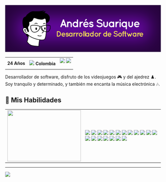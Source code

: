 
<img src="https://raw.githubusercontent.com/andresuarique/andresuarique/main/img/banner.png" alt="Andrés Suarique" />
<table>
  <tr>
    <td><b>24 Años</b></td>
    <td><img src="https://flagcdn.com/16x12/co.png"/> <b>Colombia</b></td>
    <td><a href="https://linkedin.com/in/andresuarique"><img src="https://img.shields.io/badge/linkedin-0077B5.svg?style=for-the-badge&logo=linkedin&logoColor=white"/></a>
    <a href="mailto:andresuarique@gmail.com?subject=%5BGitHub%5D%20Contacto%20desde%20GitHub&body=Hola%20Andr%C3%A9s%2C%0A%0AEspero%20que%20est%C3%A9s%20bien.%20Mi%20nombre%20es%20...%0A%0AMuchas%20gracias%20por%20tu%20tiempo%20y%20espero%20tener%20noticias%20tuyas%20pronto.%0A%0ASaludos%20cordiales%2C"><img src="https://img.shields.io/badge/e‑mail-D14836.svg?style=for-the-badge&logo=GMail&logoColor=white"/></a>
</p></td>
  </tr>
</table>

<p>Desarrollador de software, disfruto de los videojuegos 🎮 y del ajedrez ♟️. Soy tranquilo y determinado, y también me encanta la música electrónica 🎶.</p>

<h2>💼 Mis Habilidades</h2>

<table>
  
  <tr>
    <td width ="50%">
      <img align="left" width="100%" height="165" src="https://github-readme-stats.vercel.app/api/top-langs/?username=andresuarique&theme=radical&hide_border=false&include_all_commits=true&count_private=true&layout=donut"/>
    </td>
    <td>
        <img src="https://img.shields.io/badge/Java-ED8B00?style=for-the-badge&logo=openjdk"/>
        <img src="https://img.shields.io/badge/spring-%236DB33F.svg?style=for-the-badge&logo=spring&logoColor=white"/>      
        <img src="https://img.shields.io/badge/javascript-%23323330.svg?style=for-the-badge&logo=javascript&logoColor=%23F7DF1E"/>
        <img src="https://img.shields.io/badge/node.js-6DA55F?style=for-the-badge&logo=node.js&logoColor=white"/>
        <img src="https://img.shields.io/badge/express.js-%23404d59.svg?style=for-the-badge&logo=express&logoColor=%2361DAFB"/>
        <img src="https://img.shields.io/badge/Jest-323330?style=for-the-badge&logo=Jest&logoColor=white"/>
        <img src="https://img.shields.io/badge/Prisma-3982CE?style=for-the-badge&logo=Prisma&logoColor=white"/>
        <img src="https://img.shields.io/badge/typescript-%23007ACC.svg?style=for-the-badge&logo=typescript&logoColor=white"/>
        <img src="https://img.shields.io/badge/nestjs-%23E0234E.svg?style=for-the-badge&logo=nestjs&logoColor=white"/>
        <img src="https://img.shields.io/badge/angular-%23DD0031.svg?style=for-the-badge&logo=angular&logoColor=white"/>
        <img src="https://img.shields.io/badge/html5-%23E34F26.svg?style=for-the-badge&logo=html5&logoColor=white"/>
        <img src="https://img.shields.io/badge/css3-%231572B6.svg?style=for-the-badge&logo=css3&logoColor=white"/>
        <img src="https://img.shields.io/badge/Sass-CC6699?style=for-the-badge&logo=sass&logoColor=white"/>
        <img src="https://img.shields.io/badge/tailwindcss-%2338B2AC.svg?style=for-the-badge&logo=tailwind-css&logoColor=white"/>
        <img src="https://img.shields.io/badge/mysql-%2300000f.svg?style=for-the-badge&logo=mysql&logoColor=white"/>
        <img src="https://img.shields.io/badge/postgres-%23316192.svg?style=for-the-badge&logo=postgresql&logoColor=white"/>
        <img src="https://img.shields.io/badge/docker-%232496ED.svg?style=for-the-badge&logo=docker&logoColor=white"/>
        <img src="https://img.shields.io/badge/git-%23F05032.svg?style=for-the-badge&logo=git&logoColor=white"/>
        <img src="https://img.shields.io/badge/-Arduino-00979D?style=for-the-badge&logo=Arduino&logoColor=white"/>
    </td>
  </tr>
</table>

----
<img src="https://komarev.com/ghpvc/?username=andresuarique&label=Profile%20views&color=6508A0&style=for-the-badge" />
